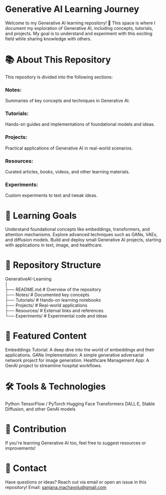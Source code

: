 # Generative AI Learning Journey
Welcome to my Generative AI learning repository! 🎉 This space is where I document my exploration of Generative AI, including concepts, tutorials, and projects. My goal is to understand and experiment with this exciting field while sharing knowledge with others.

# 📚 About This Repository
This repository is divided into the following sections:

### Notes:
Summaries of key concepts and techniques in Generative AI.
### Tutorials: 
Hands-on guides and implementations of foundational models and ideas.
### Projects: 
Practical applications of Generative AI in real-world scenarios.
### Resources: 
Curated articles, books, videos, and other learning materials.
### Experiments: 
Custom experiments to test and tweak ideas.

# 🚀 Learning Goals
Understand foundational concepts like embeddings, transformers, and attention mechanisms.
Explore advanced techniques such as GANs, VAEs, and diffusion models.
Build and deploy small Generative AI projects, starting with applications in text, image, and healthcare.

# 📂 Repository Structure

GenerativeAI-Learning  
│  
├── README.md            # Overview of the repository  
├── Notes/               # Documented key concepts  
├── Tutorials/           # Hands-on learning notebooks  
├── Projects/            # Real-world applications  
├── Resources/           # External links and references  
└── Experiments/         # Experimental code and ideas  

# 🌟 Featured Content
Embeddings Tutorial: A deep dive into the world of embeddings and their applications.
GANs Implementation: A simple generative adversarial network project for image generation.
Healthcare Management App: A GenAI project to streamline hospital workflows.

# 🛠 Tools & Technologies
Python
TensorFlow / PyTorch
Hugging Face Transformers
DALL·E, Stable Diffusion, and other GenAI models

# 🤝 Contribution
If you're learning Generative AI too, feel free to suggest resources or improvements!

# 📧 Contact
Have questions or ideas? Reach out via email or open an issue in this repository!
Email: sanjana.machavolu@gmail.com
